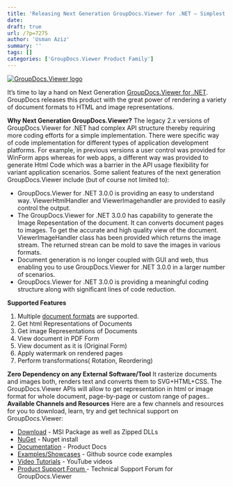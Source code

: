 ```yaml
---
title: 'Releasing Next Generation GroupDocs.Viewer for .NET – Simplest API To Get the Image or HTML Representation of The Document'
date: 
draft: true
url: /?p=7275
author: 'Usman Aziz'
summary: ''
tags: []
categories: ['GroupDocs.Viewer Product Family']
---
```


[![GroupDocs.Viewer logo](https://blog.groupdocs.com/wp-content/uploads/sites/4/2014/04/GD_VWR_NETIcon_114.png?itok=MpNabR9F)](http://groupdocs.com/dot-net/document-viewer-library)

It’s time to lay a hand on Next Generation [GroupDocs.Viewer for .NET](http://groupdocs.com/dot-net/document-viewer-library). GroupDocs releases this product with the great power of rendering a variety of document formats to HTML and image representations.

**Why Next Generation GroupDocs.Viewer?** The legacy 2.x versions of GroupDocs.Viewer for .NET had complex API structure thereby requiring more coding efforts for a simple implementation. There were specific way of code implementation for different types of application development platforms. For example, in previous versions a user control was provided for WinForm apps whereas for web apps, a different way was provided to generate Html Code which was a barrier in the API usage flexibility for variant application scenarios. Some salient features of the next generation GroupDocs.Viewer include (but of course not limited to):

*   GroupDocs.Viewer for .NET 3.0.0 is providing an easy to understand way. ViewerHtmlHandler and ViewerImagehandler are provided to easily control the output.
*   The GroupDocs.Viewer for .NET 3.0.0 has capability to generate the Image Repesentation of the document. It can converts document pages to images. To get the accurate and high quality view of the document. ViewerImageHandler class has been provided which returns the image stream. The returned strean can be mold to save the images in various formats.
*   Document generation is no longer coupled with GUI and web, thus enabling you to use GroupDocs.Viewer for .NET 3.0.0 in a larger number of scenarios.
*   GroupDocs.Viewer for .NET 3.0.0 is providing a meaningful coding structure along with significant lines of code reduction.

**Supported Features**

1.  Multiple [document formats](http://groupdocs.com/docs/display/viewernet/Supported+Document+Formats) are supported.
2.  Get html Representations of Documents
3.  Get image Representations of Documents
4.  View document in PDF Form
5.  View document as it is (Original Form)
6.  Apply watermark on rendered pages
7.  Perform transformations( Rotation, Reordering)

**Zero Dependency on any External Software/Tool** It rasterize documents and images both, renders text and converts them to SVG+HTML+CSS. The GroupDocs.Viewer APIs will allow to get representation in html or image format for whole document, page-by-page or custom range of pages.. **Available Channels and Resources** Here are a few channels and resources for you to download, learn, try and get technical support on GroupDocs.Viewer:

*   [Download](http://groupdocs.com/Community/files/8/.net-libraries/groupdocs_viewer_for_.net/full.aspx) - MSI Package as well as Zipped DLLs
*   [NuGet](https://www.nuget.org/packages/groupdocs-viewer-dotnet) - Nuget install
*   [Documentation](http://groupdocs.com/docs/display/viewernet/Getting+Started "Documentation") - Product Docs
*   [Examples/Showcases](https://github.com/groupdocsviewer/GroupDocs_Viewer_NET "examples,showcases") - Github source code examples
*   [Video Tutorials](https://www.youtube.com/channel/UCgO8dwgI5KAsQCVegviVXYA/playlists "video tutorials") - YouTube videos
*   [Product Support Forum ](http://groupdocs.com/Community/forums/groupdocs.viewer-product-family/4/showforum.aspx "Support forum")\- Technical Support Forum for GroupDocs.Viewer



